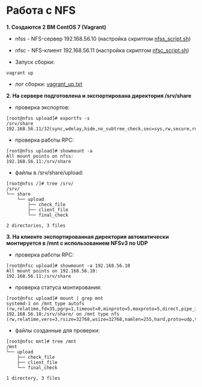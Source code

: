 Работа с  NFS
===============

**1. Создаются 2 ВМ CentOS 7 (Vagrant)**

  * nfss - NFS-сервер 192.168.56.10 (настройка скриптом [nfss_script.sh](https://github.com/Stanwork/otus_labs/blob/main/lab5_NFS/nfss_script.sh))

  * nfsc - NFS-клиент 192.168.56.11 (настройка скриптом [nfsc_script.sh](https://github.com/Stanwork/otus_labs/blob/main/lab5_NFS/nfsc_script.sh))

* Запуск сборки:
```
vagrant up
```
- лог сборки: [vagrant_up.txt](https://github.com/Stanwork/otus_labs/blob/main/lab5_NFS/vagrant_up.txt)

**2. На сервере подготовлена и экспортирована директория /srv/share**

* проверка экспортов:
```
[root@nfss upload]# exportfs -s
/srv/share  192.168.56.11/32(sync,wdelay,hide,no_subtree_check,sec=sys,rw,secure,root_squash,no_all_squash)
```
* проверка работы RPC:
```
[root@nfss upload]# showmount -a
All mount points on nfss:
192.168.56.11:/srv/share
```
* файлы в /srv/share/upload:
```
[root@nfss /]# tree /srv/
/srv/
└── share
    └── upload
        ├── check_file
        ├── client_file
        └── final_check

2 directories, 3 files
```

**3. На клиенте экспортированная директория автоматически монтируется в /mnt с использованием NFSv3 по UDP**

* проверка работы RPC:
```
[root@nfsc upload]# showmount -a 192.168.56.10
All mount points on 192.168.56.10:
192.168.56.11:/srv/share
```
* проверка статуса монтирования:
```
[root@nfsc upload]# mount | grep mnt
systemd-1 on /mnt type autofs (rw,relatime,fd=35,pgrp=1,timeout=0,minproto=5,maxproto=5,direct,pipe_ino=49408)
192.168.56.10:/srv/share/ on /mnt type nfs (rw,relatime,vers=3,rsize=32768,wsize=32768,namlen=255,hard,proto=udp,timeo=11,retrans=3,sec=sys,mountaddr=192.168.56.10,mountvers=3,mountport=20048,mountproto=udp,local_lock=none,addr=192.168.56.10)
```
* файлы созданные для проверки:
```
[root@nfsc mnt]# tree /mnt
/mnt
└── upload
    ├── check_file
    ├── client_file
    └── final_check

1 directory, 3 files
```